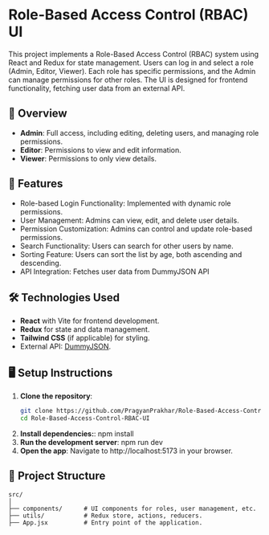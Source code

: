 # Role-Based Access Control (RBAC) UI

This project implements a Role-Based Access Control (RBAC) system using React and Redux for state management. Users can log in and select a role (Admin, Editor, Viewer). Each role has specific permissions, and the Admin can manage permissions for other roles. The UI is designed for frontend functionality, fetching user data from an external API.

## 🌟 Overview

- **Admin**: Full access, including editing, deleting users, and managing role permissions.
- **Editor**: Permissions to view and edit information.
- **Viewer**: Permissions to only view details.

## 🚀 Features

- Role-based Login Functionality: Implemented with dynamic role permissions.
- User Management: Admins can view, edit, and delete user details.
- Permission Customization: Admins can control and update role-based permissions.
- Search Functionality: Users can search for other users by name.
- Sorting Feature: Users can sort the list by age, both ascending and descending.
- API Integration: Fetches user data from DummyJSON API

## 🛠️ Technologies Used

- **React** with Vite for frontend development.
- **Redux** for state and data management.
- **Tailwind CSS** (if applicable) for styling.
- External API: [DummyJSON](https://dummyjson.com/users).

## 🖥️ Setup Instructions

1. **Clone the repository**:
   ```bash
   git clone https://github.com/PragyanPrakhar/Role-Based-Access-Control-RBAC-UI.git
   cd Role-Based-Access-Control-RBAC-UI
2. **Install dependencies:**:
    npm install
3. **Run the development server**:
    npm run dev
4. **Open the app**:
    Navigate to http://localhost:5173 in your browser.

## 📂 Project Structure
    src/
    │
    ├── components/      # UI components for roles, user management, etc.
    ├── utils/           # Redux store, actions, reducers. 
    ├── App.jsx          # Entry point of the application.


